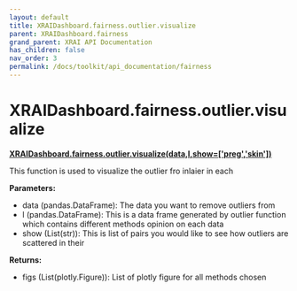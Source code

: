 ```yaml
---
layout: default
title: XRAIDashboard.fairness.outlier.visualize
parent: XRAIDashboard.fairness
grand_parent: XRAI API Documentation
has_children: false
nav_order: 3
permalink: /docs/toolkit/api_documentation/fairness
---
```


# XRAIDashboard.fairness.outlier.visualize
**[XRAIDashboard.fairness.outlier.visualize(data,l,show=['preg','skin'])](https://github.com/gaberamolete/XRAIDashboard/blob/main/fairness/outlier.py)**


This function is used to visualize the outlier fro inlaier in each


**Parameters:**
- data (pandas.DataFrame): The data you want to remove outliers from
- l (pandas.DataFrame): This is a data frame generated by outlier function which contains different methods opinion on each data
- show (List(str)): This is list of pairs you would like to see how  outliers are scattered in their 

**Returns:**
- figs (List(plotly.Figure)): List of plotly figure for all methods chosen
